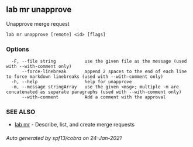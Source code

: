 ## lab mr unapprove

Unapprove merge request

```
lab mr unapprove [remote] <id> [flags]
```

### Options

```
  -F, --file string           use the given file as the message (used with --with-comment only)
      --force-linebreak       append 2 spaces to the end of each line to force markdown linebreaks (used with --with-comment only)
  -h, --help                  help for unapprove
  -m, --message stringArray   use the given <msg>; multiple -m are concatenated as separate paragraphs (used with --with-comment only)
      --with-comment          Add a comment with the approval
```

### SEE ALSO

* [lab mr](lab_mr.md)	 - Describe, list, and create merge requests

###### Auto generated by spf13/cobra on 24-Jan-2021
